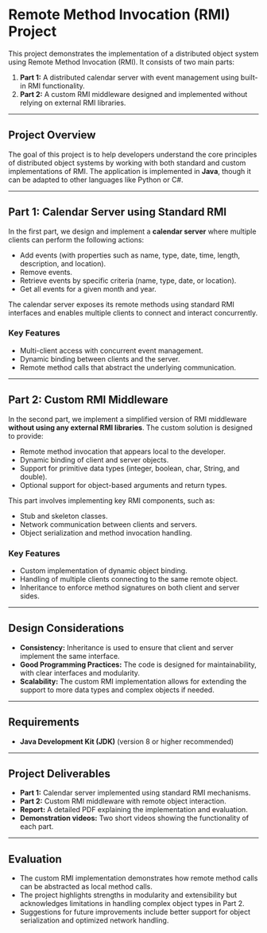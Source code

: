 # Remote Method Invocation (RMI) Project

This project demonstrates the implementation of a distributed object system using Remote Method Invocation (RMI). It consists of two main parts:

1. **Part 1:** A distributed calendar server with event management using built-in RMI functionality.  
2. **Part 2:** A custom RMI middleware designed and implemented without relying on external RMI libraries.

---

## **Project Overview**  
The goal of this project is to help developers understand the core principles of distributed object systems by working with both standard and custom implementations of RMI. The application is implemented in **Java**, though it can be adapted to other languages like Python or C#.

---

## **Part 1: Calendar Server using Standard RMI**  
In the first part, we design and implement a **calendar server** where multiple clients can perform the following actions:  
- Add events (with properties such as name, type, date, time, length, description, and location).  
- Remove events.  
- Retrieve events by specific criteria (name, type, date, or location).  
- Get all events for a given month and year.  

The calendar server exposes its remote methods using standard RMI interfaces and enables multiple clients to connect and interact concurrently.

### **Key Features**  
- Multi-client access with concurrent event management.  
- Dynamic binding between clients and the server.  
- Remote method calls that abstract the underlying communication.

---

## **Part 2: Custom RMI Middleware**  
In the second part, we implement a simplified version of RMI middleware **without using any external RMI libraries**. The custom solution is designed to provide:  
- Remote method invocation that appears local to the developer.  
- Dynamic binding of client and server objects.  
- Support for primitive data types (integer, boolean, char, String, and double).  
- Optional support for object-based arguments and return types.

This part involves implementing key RMI components, such as:  
- Stub and skeleton classes.  
- Network communication between clients and servers.  
- Object serialization and method invocation handling.

### **Key Features**  
- Custom implementation of dynamic object binding.  
- Handling of multiple clients connecting to the same remote object.  
- Inheritance to enforce method signatures on both client and server sides.

---

## **Design Considerations**  
- **Consistency:** Inheritance is used to ensure that client and server implement the same interface.  
- **Good Programming Practices:** The code is designed for maintainability, with clear interfaces and modularity.  
- **Scalability:** The custom RMI implementation allows for extending the support to more data types and complex objects if needed.

---

## **Requirements**  
- **Java Development Kit (JDK)** (version 8 or higher recommended)  

---

## **Project Deliverables**  
- **Part 1:** Calendar server implemented using standard RMI mechanisms.  
- **Part 2:** Custom RMI middleware with remote object interaction.  
- **Report:** A detailed PDF explaining the implementation and evaluation.  
- **Demonstration videos:** Two short videos showing the functionality of each part.

---

## **Evaluation**  
- The custom RMI implementation demonstrates how remote method calls can be abstracted as local method calls.  
- The project highlights strengths in modularity and extensibility but acknowledges limitations in handling complex object types in Part 2.  
- Suggestions for future improvements include better support for object serialization and optimized network handling.
